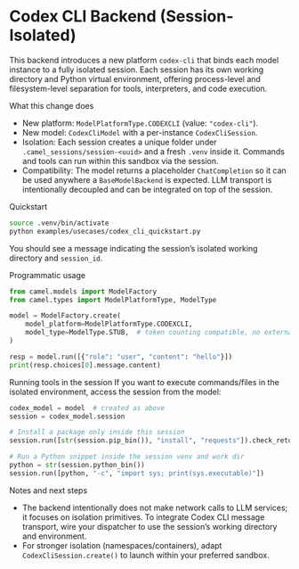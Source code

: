 # Codex CLI Backend (Session-Isolated)

This backend introduces a new platform `codex-cli` that binds each model instance to a fully isolated session. Each session has its own working directory and Python virtual environment, offering process-level and filesystem-level separation for tools, interpreters, and code execution.

What this change does
- New platform: `ModelPlatformType.CODEXCLI` (value: `"codex-cli"`).
- New model: `CodexCliModel` with a per-instance `CodexCliSession`.
- Isolation: Each session creates a unique folder under `.camel_sessions/session-<uuid>` and a fresh `.venv` inside it. Commands and tools can run within this sandbox via the session.
- Compatibility: The model returns a placeholder `ChatCompletion` so it can be used anywhere a `BaseModelBackend` is expected. LLM transport is intentionally decoupled and can be integrated on top of the session.

Quickstart
```bash
source .venv/bin/activate
python examples/usecases/codex_cli_quickstart.py
```

You should see a message indicating the session’s isolated working directory and `session_id`.

Programmatic usage
```python
from camel.models import ModelFactory
from camel.types import ModelPlatformType, ModelType

model = ModelFactory.create(
    model_platform=ModelPlatformType.CODEXCLI,
    model_type=ModelType.STUB,  # token counting compatible, no external API
)

resp = model.run([{"role": "user", "content": "hello"}])
print(resp.choices[0].message.content)
```

Running tools in the session
If you want to execute commands/files in the isolated environment, access the session from the model:
```python
codex_model = model  # created as above
session = codex_model.session

# Install a package only inside this session
session.run([str(session.pip_bin()), "install", "requests"]).check_returncode()

# Run a Python snippet inside the session venv and work dir
python = str(session.python_bin())
session.run([python, "-c", "import sys; print(sys.executable)"])
```

Notes and next steps
- The backend intentionally does not make network calls to LLM services; it focuses on isolation primitives. To integrate Codex CLI message transport, wire your dispatcher to use the session’s working directory and environment.
- For stronger isolation (namespaces/containers), adapt `CodexCliSession.create()` to launch within your preferred sandbox.

